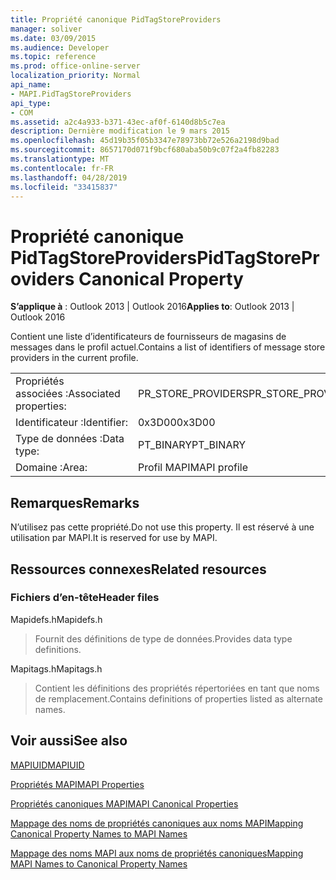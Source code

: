 ```yaml
---
title: Propriété canonique PidTagStoreProviders
manager: soliver
ms.date: 03/09/2015
ms.audience: Developer
ms.topic: reference
ms.prod: office-online-server
localization_priority: Normal
api_name:
- MAPI.PidTagStoreProviders
api_type:
- COM
ms.assetid: a2c4a933-b371-43ec-af0f-6140d8b5c7ea
description: Dernière modification le 9 mars 2015
ms.openlocfilehash: 45d19b35f05b3347e78973bb72e526a2198d9bad
ms.sourcegitcommit: 8657170d071f9bcf680aba50b9c07f2a4fb82283
ms.translationtype: MT
ms.contentlocale: fr-FR
ms.lasthandoff: 04/28/2019
ms.locfileid: "33415837"
---
```

# <a name="pidtagstoreproviders-canonical-property"></a><span data-ttu-id="61ccc-103">Propriété canonique PidTagStoreProviders</span><span class="sxs-lookup"><span data-stu-id="61ccc-103">PidTagStoreProviders Canonical Property</span></span>

  
  
<span data-ttu-id="61ccc-104">**S’applique à** : Outlook 2013 | Outlook 2016</span><span class="sxs-lookup"><span data-stu-id="61ccc-104">**Applies to**: Outlook 2013 | Outlook 2016</span></span> 
  
<span data-ttu-id="61ccc-105">Contient une liste d’identificateurs de fournisseurs de magasins de messages dans le profil actuel.</span><span class="sxs-lookup"><span data-stu-id="61ccc-105">Contains a list of identifiers of message store providers in the current profile.</span></span>
  
|||
|:-----|:-----|
|<span data-ttu-id="61ccc-106">Propriétés associées :</span><span class="sxs-lookup"><span data-stu-id="61ccc-106">Associated properties:</span></span>  <br/> |<span data-ttu-id="61ccc-107">PR_STORE_PROVIDERS</span><span class="sxs-lookup"><span data-stu-id="61ccc-107">PR_STORE_PROVIDERS</span></span>  <br/> |
|<span data-ttu-id="61ccc-108">Identificateur :</span><span class="sxs-lookup"><span data-stu-id="61ccc-108">Identifier:</span></span>  <br/> |<span data-ttu-id="61ccc-109">0x3D00</span><span class="sxs-lookup"><span data-stu-id="61ccc-109">0x3D00</span></span>  <br/> |
|<span data-ttu-id="61ccc-110">Type de données :</span><span class="sxs-lookup"><span data-stu-id="61ccc-110">Data type:</span></span>  <br/> |<span data-ttu-id="61ccc-111">PT_BINARY</span><span class="sxs-lookup"><span data-stu-id="61ccc-111">PT_BINARY</span></span>  <br/> |
|<span data-ttu-id="61ccc-112">Domaine :</span><span class="sxs-lookup"><span data-stu-id="61ccc-112">Area:</span></span>  <br/> |<span data-ttu-id="61ccc-113">Profil MAPI</span><span class="sxs-lookup"><span data-stu-id="61ccc-113">MAPI profile</span></span>  <br/> |
   
## <a name="remarks"></a><span data-ttu-id="61ccc-114">Remarques</span><span class="sxs-lookup"><span data-stu-id="61ccc-114">Remarks</span></span>

<span data-ttu-id="61ccc-115">N’utilisez pas cette propriété.</span><span class="sxs-lookup"><span data-stu-id="61ccc-115">Do not use this property.</span></span> <span data-ttu-id="61ccc-116">Il est réservé à une utilisation par MAPI.</span><span class="sxs-lookup"><span data-stu-id="61ccc-116">It is reserved for use by MAPI.</span></span>
  
## <a name="related-resources"></a><span data-ttu-id="61ccc-117">Ressources connexes</span><span class="sxs-lookup"><span data-stu-id="61ccc-117">Related resources</span></span>

### <a name="header-files"></a><span data-ttu-id="61ccc-118">Fichiers d’en-tête</span><span class="sxs-lookup"><span data-stu-id="61ccc-118">Header files</span></span>

<span data-ttu-id="61ccc-119">Mapidefs.h</span><span class="sxs-lookup"><span data-stu-id="61ccc-119">Mapidefs.h</span></span>
  
> <span data-ttu-id="61ccc-120">Fournit des définitions de type de données.</span><span class="sxs-lookup"><span data-stu-id="61ccc-120">Provides data type definitions.</span></span>
    
<span data-ttu-id="61ccc-121">Mapitags.h</span><span class="sxs-lookup"><span data-stu-id="61ccc-121">Mapitags.h</span></span>
  
> <span data-ttu-id="61ccc-122">Contient les définitions des propriétés répertoriées en tant que noms de remplacement.</span><span class="sxs-lookup"><span data-stu-id="61ccc-122">Contains definitions of properties listed as alternate names.</span></span>
    
## <a name="see-also"></a><span data-ttu-id="61ccc-123">Voir aussi</span><span class="sxs-lookup"><span data-stu-id="61ccc-123">See also</span></span>



[<span data-ttu-id="61ccc-124">MAPIUID</span><span class="sxs-lookup"><span data-stu-id="61ccc-124">MAPIUID</span></span>](mapiuid.md)


[<span data-ttu-id="61ccc-125">Propriétés MAPI</span><span class="sxs-lookup"><span data-stu-id="61ccc-125">MAPI Properties</span></span>](mapi-properties.md)
  
[<span data-ttu-id="61ccc-126">Propriétés canoniques MAPI</span><span class="sxs-lookup"><span data-stu-id="61ccc-126">MAPI Canonical Properties</span></span>](mapi-canonical-properties.md)
  
[<span data-ttu-id="61ccc-127">Mappage des noms de propriétés canoniques aux noms MAPI</span><span class="sxs-lookup"><span data-stu-id="61ccc-127">Mapping Canonical Property Names to MAPI Names</span></span>](mapping-canonical-property-names-to-mapi-names.md)
  
[<span data-ttu-id="61ccc-128">Mappage des noms MAPI aux noms de propriétés canoniques</span><span class="sxs-lookup"><span data-stu-id="61ccc-128">Mapping MAPI Names to Canonical Property Names</span></span>](mapping-mapi-names-to-canonical-property-names.md)


